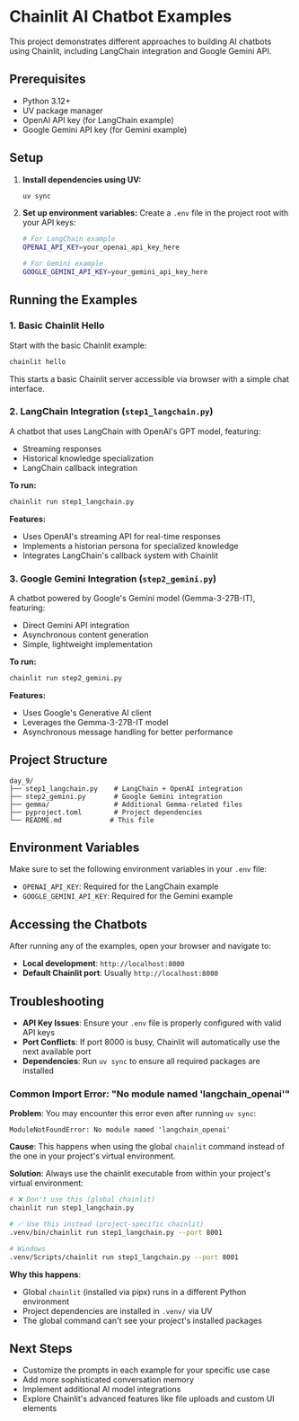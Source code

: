 # Chainlit AI Chatbot Examples

This project demonstrates different approaches to building AI chatbots using Chainlit, including LangChain integration and Google Gemini API.

## Prerequisites

- Python 3.12+
- UV package manager
- OpenAI API key (for LangChain example)
- Google Gemini API key (for Gemini example)

## Setup

1. **Install dependencies using UV:**
   ```bash
   uv sync
   ```

2. **Set up environment variables:**
   Create a `.env` file in the project root with your API keys:
   ```bash
   # For LangChain example
   OPENAI_API_KEY=your_openai_api_key_here
   
   # For Gemini example  
   GOOGLE_GEMINI_API_KEY=your_gemini_api_key_here
   ```

## Running the Examples

### 1. Basic Chainlit Hello
Start with the basic Chainlit example:
```bash
chainlit hello
```
This starts a basic Chainlit server accessible via browser with a simple chat interface.

### 2. LangChain Integration (`step1_langchain.py`)
A chatbot that uses LangChain with OpenAI's GPT model, featuring:
- Streaming responses
- Historical knowledge specialization
- LangChain callback integration

**To run:**
```bash
chainlit run step1_langchain.py
```

**Features:**
- Uses OpenAI's streaming API for real-time responses
- Implements a historian persona for specialized knowledge
- Integrates LangChain's callback system with Chainlit

### 3. Google Gemini Integration (`step2_gemini.py`)
A chatbot powered by Google's Gemini model (Gemma-3-27B-IT), featuring:
- Direct Gemini API integration
- Asynchronous content generation
- Simple, lightweight implementation

**To run:**
```bash
chainlit run step2_gemini.py
```

**Features:**
- Uses Google's Generative AI client
- Leverages the Gemma-3-27B-IT model
- Asynchronous message handling for better performance

## Project Structure

```
day_9/
├── step1_langchain.py    # LangChain + OpenAI integration
├── step2_gemini.py       # Google Gemini integration
├── gemma/                # Additional Gemma-related files
├── pyproject.toml        # Project dependencies
└── README.md            # This file
```

## Environment Variables

Make sure to set the following environment variables in your `.env` file:

- `OPENAI_API_KEY`: Required for the LangChain example
- `GOOGLE_GEMINI_API_KEY`: Required for the Gemini example

## Accessing the Chatbots

After running any of the examples, open your browser and navigate to:
- **Local development**: `http://localhost:8000`
- **Default Chainlit port**: Usually `http://localhost:8000`

## Troubleshooting

- **API Key Issues**: Ensure your `.env` file is properly configured with valid API keys
- **Port Conflicts**: If port 8000 is busy, Chainlit will automatically use the next available port
- **Dependencies**: Run `uv sync` to ensure all required packages are installed

### Common Import Error: "No module named 'langchain_openai'"

**Problem**: You may encounter this error even after running `uv sync`:
```
ModuleNotFoundError: No module named 'langchain_openai'
```

**Cause**: This happens when using the global `chainlit` command instead of the one in your project's virtual environment.

**Solution**: Always use the chainlit executable from within your project's virtual environment:

```bash
# ❌ Don't use this (global chainlit)
chainlit run step1_langchain.py

# ✅ Use this instead (project-specific chainlit)
.venv/bin/chainlit run step1_langchain.py --port 8001

# Windows
.venv/Scripts/chainlit run step1_langchain.py --port 8001
```

**Why this happens**: 
- Global `chainlit` (installed via pipx) runs in a different Python environment
- Project dependencies are installed in `.venv/` via UV
- The global command can't see your project's installed packages

## Next Steps

- Customize the prompts in each example for your specific use case
- Add more sophisticated conversation memory
- Implement additional AI model integrations
- Explore Chainlit's advanced features like file uploads and custom UI elements
